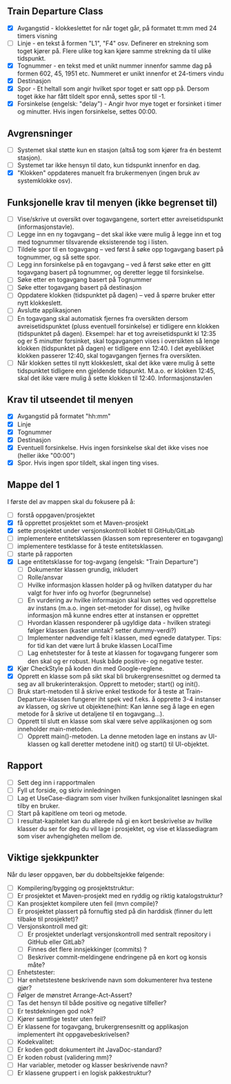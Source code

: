 ## Train Departure Class
- [x] Avgangstid - klokkeslettet for når toget går, på formatet tt:mm
med 24 timers visning
- [ ] Linje - en tekst å formen "L1", "F4" osv. Definerer en strekning som
toget kjører på. Flere ulike tog kan kjøre samme strekning da til ulike tidspunkt.
- [x] Tognummer - en tekst med et unikt nummer innenfor samme
dag på formen 602, 45, 1951 etc. Nummeret er unikt innenfor et 24-timers vindu
- [x] Destinasjon
- [x] Spor - Et heltall som angir hvilket spor toget er satt opp på. Dersom
toget ikke har fått tildelt spor ennå, settes spor til -1.
- [x] Forsinkelse (engelsk: "delay") - Angir hvor mye toget er forsinket i timer og minutter.
Hvis ingen forsinkelse, settes 00:00.

## Avgrensninger
- [ ] Systemet skal støtte kun en stasjon (altså tog som kjører fra én bestemt stasjon).
- [ ] Systemet tar ikke hensyn til dato, kun tidspunkt innenfor en dag.
- [x] "Klokken" oppdateres manuelt fra brukermenyen (ingen bruk av systemklokke osv).

## Funksjonelle krav til menyen (ikke begrenset til)
- [ ] Vise/skrive ut oversikt over togavgangene, sortert etter avreisetidspunkt (informasjonstavle).
- [ ] Legge inn en ny togavgang – det skal ikke være mulig å legge inn et tog med tognummer tilsvarende eksisterende tog i listen.
- [ ] Tildele spor til en togavgang – ved først å søke opp togavgang basert på tognummer, og så sette spor.
- [ ] Legg inn forsinkelse på en togavgang – ved å først søke etter en gitt togavgang basert på tognummer, og deretter legge til forsinkelse.
- [ ] Søke etter en togavgang basert på Tognummer
- [ ] Søke etter togavgang basert på destinasjon
- [ ] Oppdatere klokken (tidspunktet på dagen) – ved å spørre bruker etter nytt klokkeslett.
- [ ] Avslutte applikasjonen
- [ ] En togavgang skal automatisk fjernes fra oversikten dersom avreisetidspunktet (pluss eventuell forsinkelse) er tidligere enn klokken (tidspunktet på dagen). Eksempel: har et tog avreisetidspunkt kl 12:35 og er 5 minutter forsinket, skal togavgangen vises i oversikten så lenge klokken (tidspunktet på dagen) er tidligere enn 12:40. I det øyeblikket klokken passerer 12:40, skal togavgangen fjernes fra oversikten.
- [ ] Når klokken settes til nytt klokkeslett, skal det ikke være mulig å sette tidspunktet tidligere enn gjeldende tidspunkt. M.a.o. er klokken 12:45, skal det ikke være mulig å sette klokken til 12:40. Informasjonstavlen

## Krav til utseendet til menyen
- [x] Avgangstid på formatet "hh:mm"
- [x] Linje
- [x] Tognummer
- [x] Destinasjon
- [x] Eventuell forsinkelse. Hvis ingen forsinkelse skal det ikke vises noe (heller ikke "00:00")
- [x] Spor. Hvis ingen spor tildelt, skal ingen ting vises.

## Mappe del 1
I første del av mappen skal du fokusere på å:
- [ ] forstå oppgaven/prosjektet
- [x] få opprettet prosjektet som et Maven-prosjekt
- [x] sette prosjektet under versjonskontroll koblet til GitHub/GitLab
- [ ] implementere entitetsklassen (klassen som representerer en togavgang)
- [ ] implementere testklasse for å teste entitetsklassen.
- [ ] starte på rapporten
- [x] Lage entitetsklasse for tog-avgang (engelsk: "Train Departure")
  - [ ] Dokumenter klassen grundig, inkludert
  - [ ] Rolle/ansvar
  - [ ] Hvilke informasjon klassen holder på og hvilken datatyper du har valgt for hver info og
  hvorfor (begrunnelse)
  - [ ] En vurdering av hvilke informasjon skal kun settes ved opprettelse av instans (m.a.o.
  ingen set-metoder for disse), og hvilke informasjon må kunne endres etter at instansen
  er opprettet
  - [ ] Hvordan klassen responderer på ugyldige data - hvilken strategi følger klassen (kaster
  unntak? setter dummy-verdi?)
  - [ ] Implementer nødvendige felt i klassen, med egnede datatyper. Tips: for tid kan det være lurt å bruke klassen LocalTime
  - [ ] Lag enhetstester for å teste at klassen for togavgang fungerer som den skal og er robust. Husk både positive- og negative tester.
- [x] Kjør CheckStyle på koden din med Google-reglene.
- [x] Opprett en klasse som på sikt skal bli brukergrensesnittet og dermed ta seg av all brukerinteraksjon. Opprett to metoder; start() og init().
- [ ] Bruk start-metoden til å skrive enkel testkode for å teste at Train-Departure-klassen fungerer iht spek ved f.eks. å opprette 3-4 instanser av klassen, og skrive ut objektene(hint: Kan lønne seg å lage en egen metode for å skrive ut detaljene til en togavgang...).
- [ ] Opprett til slutt en klasse som skal være selve applikasjonen og som inneholder main-metoden.
  - [ ] Opprett main()-metoden. La denne metoden lage en instans av UI-klassen og kall deretter metodene init() og start() til UI-objektet.

## Rapport
- [ ] Sett deg inn i rapportmalen
- [ ] Fyll ut forside, og skriv innledningen
- [ ] Lag et UseCase-diagram som viser hvilken funksjonalitet løsningen skal tilby en bruker.
- [ ] Start på kapitlene om teori og metode.
- [ ] I resultat-kapitelet kan du allerede nå gi en kort beskrivelse av hvilke klasser du ser for
deg du vil lage i prosjektet, og vise et klassediagram som viser avhengigheten mellom de.

## Viktige sjekkpunkter
Når du løser oppgaven, bør du dobbeltsjekke følgende:
- [ ] Kompilering/bygging og prosjektstruktur:
- [ ] Er prosjektet et Maven-prosjekt med en ryddig og riktig katalogstruktur?
- [ ] Kan prosjektet kompilere uten feil (mvn compile)?
- [ ] Er prosjektet plassert på fornuftig sted på din harddisk (finner du lett tilbake til
prosjektet)?
- [ ] Versjonskontroll med git:
  - [ ] Er prosjektet underlagt versjonskontroll med sentralt repository i GitHub eller
  GitLab?
  - [ ] Finnes det flere innsjekkinger (commits) ?
  - [ ] Beskriver commit-meldingene endringene på en kort og konsis måte?
- [ ] Enhetstester:
- [ ] Har enhetstestene beskrivende navn som dokumenterer hva testene gjør?
- [ ] Følger de mønstret Arrange-Act-Assert?
- [ ] Tas det hensyn til både positive og negative tilfeller?
- [ ] Er testdekningen god nok?
- [ ] Kjører samtlige tester uten feil?
- [ ] Er klassene for togavgang, brukergrensesnitt og applikasjon implementert iht
oppgavebeskrivelsen?
- [ ] Kodekvalitet:
- [ ] Er koden godt dokumentert iht JavaDoc-standard?
- [ ] Er koden robust (validering mm)?
- [ ] Har variabler, metoder og klasser beskrivende navn?
- [ ] Er klassene gruppert i en logisk pakkestruktur?